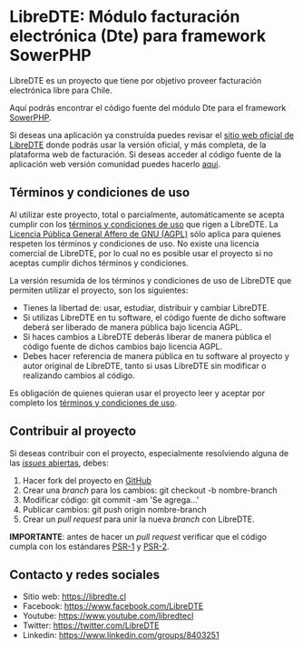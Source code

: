 LibreDTE: Módulo facturación electrónica (Dte) para framework SowerPHP
======================================================================

LibreDTE es un proyecto que tiene por objetivo proveer facturación electrónica
libre para Chile.

Aquí podrás encontrar el código fuente del módulo Dte para el framework
[SowerPHP](http://sowerphp.org).

Si deseas una aplicación ya construída puedes revisar el
[sitio web oficial de LibreDTE](http://libredte.cl) donde podrás usar la versión
oficial, y más completa, de la plataforma web de facturación. Si deseas acceder
al código fuente de la aplicación web versión comunidad puedes hacerlo
[aquí](https://github.com/LibreDTE/libredte-webapp).

Términos y condiciones de uso
-----------------------------

Al utilizar este proyecto, total o parcialmente, automáticamente se acepta
cumplir con los [términos y condiciones de uso](https://legal.libredte.cl)
que rigen a LibreDTE. La [Licencia Pública General Affero de GNU (AGPL)](https://raw.githubusercontent.com/LibreDTE/libredte-lib/master/COPYING)
sólo aplica para quienes respeten los términos y condiciones de uso. No existe
una licencia comercial de LibreDTE, por lo cual no es posible usar el proyecto
si no aceptas cumplir dichos términos y condiciones.

La versión resumida de los términos y condiciones de uso de LibreDTE que
permiten utilizar el proyecto, son los siguientes:

- Tienes la libertad de: usar, estudiar, distribuir y cambiar LibreDTE.
- Si utilizas LibreDTE en tu software, el código fuente de dicho software deberá
  ser liberado de manera pública bajo licencia AGPL.
- Si haces cambios a LibreDTE deberás liberar de manera pública el código fuente
  de dichos cambios bajo licencia AGPL.
- Debes hacer referencia de manera pública en tu software al proyecto y autor
  original de LibreDTE, tanto si usas LibreDTE sin modificar o realizando
  cambios al código.

Es obligación de quienes quieran usar el proyecto leer y aceptar por completo
los [términos y condiciones de uso](https://legal.libredte.cl).

Contribuir al proyecto
----------------------

Si deseas contribuir con el proyecto, especialmente resolviendo alguna de las
[*issues* abiertas](https://github.com/LibreDTE/libredte-sowerphp/issues), debes:

1. Hacer fork del proyecto en [GitHub](https://github.com/LibreDTE/libredte-sowerphp)
2. Crear una *branch* para los cambios: git checkout -b nombre-branch
3. Modificar código: git commit -am 'Se agrega...'
4. Publicar cambios: git push origin nombre-branch
5. Crear un *pull request* para unir la nueva *branch* con LibreDTE.

**IMPORTANTE**: antes de hacer un *pull request* verificar que el código
cumpla con los estándares [PSR-1](http://www.php-fig.org/psr/psr-1)
y [PSR-2](http://www.php-fig.org/psr/psr-2).

Contacto y redes sociales
-------------------------

- Sitio web: <https://libredte.cl>
- Facebook: <https://www.facebook.com/LibreDTE>
- Youtube: <https://www.youtube.com/libredtecl>
- Twitter: <https://twitter.com/LibreDTE>
- Linkedin: <https://www.linkedin.com/groups/8403251>
